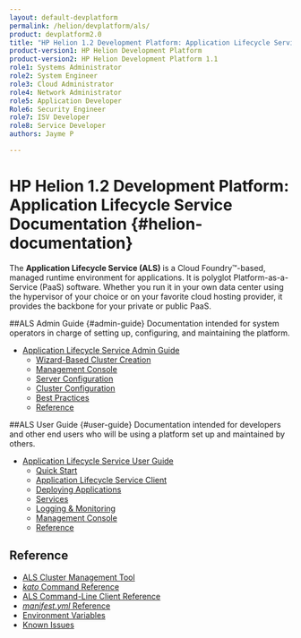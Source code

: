 ```yaml
---
layout: default-devplatform
permalink: /helion/devplatform/als/
product: devplatform2.0
title: "HP Helion 1.2 Development Platform: Application Lifecycle Service Documentation "
product-version1: HP Helion Development Platform
product-version2: HP Helion Development Platform 1.1
role1: Systems Administrator 
role2: System Engineer
role3: Cloud Administrator
role4: Network Administrator
role5: Application Developer
Role6: Security Engineer
role7: ISV Developer
role8: Service Developer
authors: Jayme P

---
```

<!--UNDER REVISION-->

# HP Helion 1.2 Development Platform: Application Lifecycle Service Documentation {#helion-documentation}

 The **Application Lifecycle Service (ALS)** is a Cloud Foundry&#8482;-based, managed runtime environment for applications. It is polyglot
Platform-as-a-Service (PaaS) software. Whether you run it in your own data
center using the hypervisor of your choice or on your favorite cloud
hosting provider, it provides the backbone for your private or public PaaS.

##ALS Admin Guide {#admin-guide}
Documentation intended for system operators in charge of setting up, configuring, and maintaining the platform.

-   [Application Lifecycle Service Admin Guide](/helion/devplatform/als/admin/)
    -   [Wizard-Based Cluster Creation](/helion/devplatform/als/admin/#wizard-based-cluster-creation)
    -   [Management Console](/helion/devplatform/als/admin/#management-console)
    -   [Server Configuration](/helion/devplatform/als/admin/#server-configuration)
    -   [Cluster Configuration](/helion/devplatform/als/admin/#cluster-configuration)
    -   [Best Practices](/helion/devplatform/als/admin/#best-practices)
    -   [Reference](/helion/devplatform/als/admin/#reference)

##ALS User Guide {#user-guide}
Documentation intended for developers and other end users who will be using a platform set up and maintained by others.

-   [Application Lifecycle Service User Guide](/helion/devplatform/als/user/)
    -   [Quick Start](/helion/devplatform/als/user/#quick-start)
    -   [Application Lifecycle Service Client](/helion/devplatform/als/user/#helion-client)
    -   [Deploying Applications](/helion/devplatform/als/user/#deploying-applications)
    -   [Services](/helion/devplatform/als/user/#services)
    -   [Logging & Monitoring](/helion/devplatform/als/user/#logging-monitoring)
    -   [Management Console](/helion/devplatform/als/user/#management-console)
    -   [Reference](/helion/devplatform/als/user/#reference)

## Reference

- [ALS Cluster Management Tool](/helion/devplatform/als/client/reference/)
- [*kato* Command Reference](/helion/devplatform/als/admin/reference/kato-ref/)
- [ALS Command-Line Client Reference](/helion/devplatform/als/user/reference/client-ref/)
- [*manifest.yml* Reference](/helion/devplatform/als/user/deploy/manifestyml/)
- [Environment Variables](/helion/devplatform/als/user/reference/environment/)
- [Known Issues](/helion/devplatform/als/admin/reference/known-issues/)
